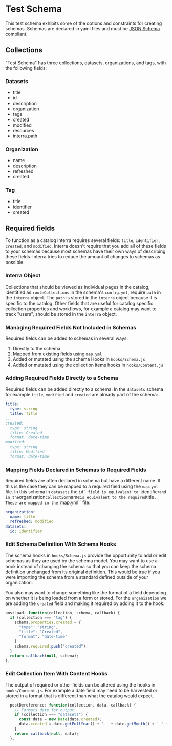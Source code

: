# Test Schema

This test schema exhibits some of the options and constraints for creating schemas. Schemas are declared in yaml files and must be [JSON Schema](http://json-schema.org/) compliant.

## Collections

"Test Schema" has three collections, datasets, organizations, and tags, with the following fields:

### Datasets
* title
* id
* description
* organization
* tags
* created
* modified
* resources
* interra.path

### Organization
* name
* description
* refreshed
* created

### Tag
* title
* identifier
* created

## Required fields

To function as a catalog Interra requires several fields: ``title``, ``identifier``, ``created``, and ``modified``. Interra doesn't require that you add all of these fields to your schemas because most schemas have their own ways of describing these fields. Interra tries to reduce the amount of changes to schemas as possible.

### Interra Object

Collections that should be viewed as individual pages in the catalog, identified as ``routeCollections`` in the schema's ``config.yml``, require ``path`` in the ``interra`` object. The ``path`` is stored in the ``interra`` object because it is specific to the catalog. Other fields that are useful for catalog specific collection properties and workflows, for example a catalog may want to track "users", should be stored in the ``interra`` object.

### Managing Required Fields Not Included in Schemas

Required fields can be added to schemas in several ways:

1. Directly to the schema
2. Mapped from existing fields using ``map.yml``
3. Added or mutated using the schema Hooks in ``hooks/Schema.js``
4. Added or mutated using the collection items hooks in ``hooks/Content.js``

### Adding Required Fields Directly to a Schema

Required fields can be added directly to a schema. In the ``datasets`` schema for example ``title``, ``modified`` and ``created`` are already part of the schema:

```yml
title:
  type: string
  title: Title
...
created:
  type: string
  title: Created
  format: date-time  
modified:
  type: string
  title: Modified
  format: date-time
```

### Mapping Fields Declared in Schemas to Required Fields

Required fields are often declared in schema but have a different name. If this is the case they can be mapped to a required field using the ``map.yml`` file. In this schema in ``datasets`` the ``id` field is equivalent to ``identifier`` and in the ``organization`` collection ``name`` is equivalent to the required ``title``. These are mapped in the ``map.yml`` file:

```yml
organization:
  name: title
  refreshed: modified
datasets:
  id: identifier
```

### Edit Schema Definition With Schema Hooks

The schema hooks in ``hooks/Schema.js`` provide the opportunity to add or edit schemas as they are used by the schema model. You may want to use a hook instead of changing the schema so that you can keep the schema definition unchanged from its original definition. This would be true if you were importing the schema from a standard defined outside of your organization.

You also may want to change something like the format of a field depending on whether it is being loaded from a form or stored. For the ``organization`` we are adding the ``created`` field and making it required by adding it to the hook:

```javascript
postLoad: function(collection, schema, callback) {
  if (collection === 'tag') {
    schema.properties.created = {
      "type": "string",
      "title": "Created",
      "format": "date-time"
    }
    schema.required.push("created");
  }
  return callback(null, schema);
},
```

### Edit Collection Item With Content Hooks
The output of required or other fields can be altered using the hooks in ``hooks/Content.js``. For example a date field may need to be harvested or stored in a format that is different than what the catalog would expect.

```javascript
  postDereference: function(collection, data, callback) {
    // Formats date for output.
    if (collection === "datasets") {
      const date = new Date(data.created);
      data.created = date.getFullYear() + '-' + date.getMonth() + '-' + date.getDate();
    }
    return callback(null, data);
  },
```
